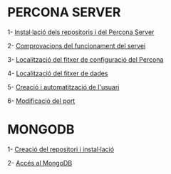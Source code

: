 # PERCONA SERVER

1- [Instal·lació dels repositoris i del Percona Server](https://github.com/joelalcaraz/BBDD/blob/master/Percona/Exercici%201.md )

2- [Comprovacions del funcionament del servei](https://github.com/joelalcaraz/BBDD/blob/master/Percona/Exercici%202.md)

3- [Localització del fitxer de configuració del Percona](https://github.com/joelalcaraz/BBDD/blob/master/Percona/Exercici%203.md)

4- [Localització del fitxer de dades](https://github.com/joelalcaraz/BBDD/blob/master/Percona/Exercici%204.md)

5- [Creació i automatització de l'usuari](https://github.com/joelalcaraz/BBDD/blob/master/Percona/Exercici%205.md)

6- [Modificació del port](https://github.com/joelalcaraz/BBDD/blob/master/Percona/Exercici%206.md)

# MONGODB

1- [Creació del repositori i instal·lació](https://github.com/joelalcaraz/BBDD/blob/master/Mongo/Exercici%201.md)

2- [Accés al MongoDB](https://github.com/joelalcaraz/BBDD/blob/master/Mongo/Exercici%202.md)
